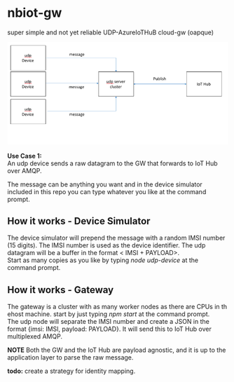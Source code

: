 # nbiot-gw

super simple and not yet reliable UDP-AzureIoTHuB cloud-gw (oapque)  

![](static/diagram.png?raw=true)
  
**Use Case 1:**  
An udp device sends a raw datagram to the GW that forwards to IoT Hub over AMQP.  

The message can be anything you want and in the device simulator included in this repo you can type whatever you like at the command prompt.  

## How it works - Device Simulator
The device simulator will prepend the message with a random IMSI number (15 digits). The IMSI number is used as the device identifier. The udp datagram will be a buffer in the format < IMSI + PAYLOAD>.  
Start as many copies as you like by typing _node udp-device_ at the command prompt.   

## How it works - Gateway
The gateway is a cluster with as many worker nodes as there are CPUs in th ehost machine. start by just typing _npm start_ at the command prompt.  
The udp node will separate the IMSI number and create a JSON in the format {imsi: IMSI, payload: PAYLOAD}. It will send this to IoT Hub over multiplexed AMQP.  

**NOTE**
Both the GW and the IoT Hub are payload agnostic, and it is up to the application layer to parse the raw message.


**todo:** create a strategy for identity mapping.